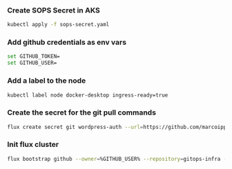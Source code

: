 ### Create SOPS Secret in AKS
``` bash
kubectl apply -f sops-secret.yaml
```

### Add github credentials as env vars
``` bash
set GITHUB_TOKEN=
set GITHUB_USER=
```

### Add a label to the node
``` bash
kubectl label node docker-desktop ingress-ready=true
```

### Create the secret for the git pull commands
``` bash
flux create secret git wordpress-auth --url=https://github.com/marcoippel/k8s-wordpress --username=%GITHUB_USER% --password=%GITHUB_TOKEN%
```

### Init flux cluster
``` bash
flux bootstrap github --owner=%GITHUB_USER% --repository=gitops-infra --branch=main --path=./clusters/gitops-cluster --personal
```